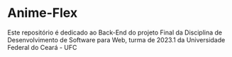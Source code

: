 # Anime-Flex
Este repositório é dedicado ao Back-End do projeto Final da Disciplina de Desenvolvimento de Software para Web, turma de 2023.1 da Universidade Federal do Ceará - UFC
